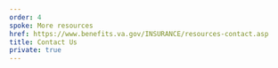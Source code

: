 ```yaml
---
order: 4
spoke: More resources
href: https://www.benefits.va.gov/INSURANCE/resources-contact.asp
title: Contact Us
private: true
---
```

